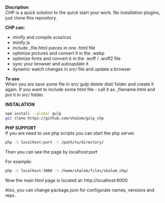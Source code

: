 **Discription**</br>
CHP is a quick solution to the quick start your work. No installation plugins, just clone this repository.

**CHP can:**
<ul>
  <li>minify and compile scss/css</li>
  <li>minify js</li>
  <li>include _file.html pieces in one .html file </li>
  <li>optimize pictures and convert it in the .webp</li>
  <li>optimize fonts and convert it in the .woff / .woff2 file</li>
  <li>sync your browser and autoupdate it</li>
  <li>dynamic watch changes in src/ file and update a browser</li>
</ul>

**To use**</br>
When you are save some file in src/ gulp delete dist/ folder and create it again.
If you want to include some html file - call it as _filename.html and put it in src/ folder.


**INSTALATION**
```bash
npm install --global gulp
git clone https://github.com/sha1om/gulp_chp
```

**PHP SUPPORT**</br>
If you are need to use php scripts you can start the php server.
```bash
php -S localhost:port -t /path/to/directory/
```
Then you can see the page by localhost:port

For example:
```bash
php -S localhost:3000 -t /home/shalom/files/shalom_chp/
```

Now the main html page is located at: http://localhost:8000

Also, you can change package.json for configurate names, versions and reps.
